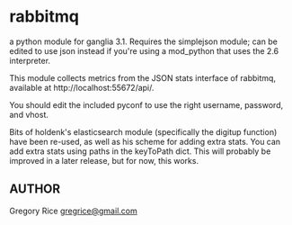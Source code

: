 rabbitmq
===============

a python module for ganglia 3.1.
Requires the simplejson module; can be edited to use json instead if you're using a mod_python that uses the 2.6 interpreter.

This module collects metrics from the JSON stats interface of rabbitmq, available at http://localhost:55672/api/.

You should edit the included pyconf to use the right username, password, and vhost.

Bits of holdenk's elasticsearch module (specifically the digitup function) have been re-used, as well as his scheme for adding extra stats. You can add extra stats using paths in the keyToPath dict. This will probably be improved in a later release, but for now, this works.

## AUTHOR

Gregory Rice <gregrice@gmail.com>
